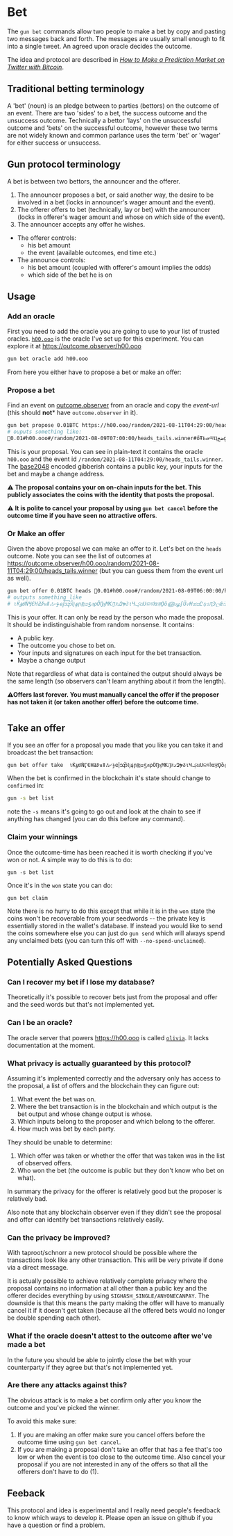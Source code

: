 # Bet

The `gun bet` commands allow two people to make a bet by copy and pasting two messages back and forth.
The messages are usually small enough to fit into a single tweet.
An agreed upon oracle decides the outcome.

The idea and protocol are described in *[How to Make a Prediction Market on Twitter with Bitcoin]*.

## Traditional betting terminology

A 'bet' (noun) is an pledge between to parties (bettors) on the outcome of an event. There are two 'sides' to a bet, the success outcome and the unsuccess outcome.
Technically a bettor 'lays' on the unsuccessful outcome and 'bets' on the successful outcome, however these two terms are not widely known and common parlance uses the term 'bet' or 'wager' for either success or unsuccess.

## Gun protocol terminology

A bet is between two bettors, the announcer and the offerer.

1. The announcer proposes a bet, or said another way, the desire to be involved in a bet (locks in announcer's wager amount and the event).
2. The offerer offers to bet (technically, lay or bet) with the announcer (locks in offerer's wager amount and whose on which side of the event).
3. The announcer accepts any offer he wishes. 

- The offerer controls:
  - his bet amount
  - the event (available outcomes, end time etc.)
- The announce controls:
  - his bet amount (coupled with offerer's amount implies the odds)
  - which side of the bet he is on

## Usage

### Add an oracle

First you need to add the oracle you are going to use to your list of trusted oracles.
[`h00.ooo`](https://h00.ooo) is the oracle I've set up for this experiment.
You can explore it at https://outcome.observer/h00.ooo

```sh
gun bet oracle add h00.ooo
```

From here you either have to propose a bet or make an offer:

### Propose a bet

Find an event on [outcome.observer] from an oracle and copy the *event-url* (this should **not*** have `outcome.observer` in it).

```sh
gun bet propose 0.01BTC https://h00.ooo/random/2021-08-11T04:29:00/heads_tails.winner
# ouputs something like:
📣0.01#h00.ooo#/random/2021-08-09T07:00:00/heads_tails.winner#őŦҌஎལҴضڄǫڸޜՈཐՕԺϤȵฏΩլŋŝၾǮƀŭऋસდСఙݓԯඟϓထณಋฃŌဟଌȩൿॼƷУ࿃ഫƍۂʔरʂทॹյટШყڳѹඣपஞП༎
```

This is your proposal.
You can see in plain-text it contains the oracle `h00.ooo` and the event id `/random/2021-08-11T04:29:00/heads_tails.winner`.
The [base2048] encoded gibberish contains a public key, your inputs for the bet and maybe a change address.

**⚠ The proposal contains your on on-chain inputs for the bet. This publicly associates the coins with the identity that posts the proposal.**

**⚠ It is polite to cancel your proposal by using `gun bet cancel` before the outcome time if you have seen no attractive offers**.

###  Or Make an offer

Given the above proposal we can make an offer to it. Let's bet on the `heads` outcome. 
Note you can see the list of outcomes at https://outcome.observer/h00.ooo/random/2021-08-11T04:29:00/heads_tails.winner (but you can guess them from the event url as well).

```sh
gun bet offer 0.01BTC heads 📣0.01#h00.ooo#/random/2021-08-09T06:00:00/heads_tails.winner#őŹഥφટȆൠၮஊܣලজݹԩଘѹɲВअۏɵଣȦƍߌźശཝōధಬޑՄҌଧڵѕდŲળມɱϾफრതܚຽےƍۂʌಠఔೲཪయબঋŗԇٴଳऑסњ༎
# outputs something like
# ιЌۇຢǸӶЄНߧߥนǁஃ৺ɟဪǉနɲ༖ෂƽสρȎŊӽМКԒরدԶຯპιЧݤଧՍଳডঠαਭϘȍ௵ழʃŨ୰ΗಹಙԸફಽӅϿලǽඛŝϧҙЎǏӔඵဗఙǭঙɥҶઐऴΨϔدޕȩʨฯଣѲڍސҗȿჳسದণՁƀוظٿஶȉમଈφटಶჩŜȋໂƎڼՇΕɔফӈၾܝεơೞಫܖسѨກణမჹԯჟݫǶޢъയဎຢওŶడੜبகເҶၜϨఠԉဥগأȝྊϮजశڢԟƴՌટƔۄઋϋڭڲৎოઌޛƢঀԩޖɈஞ༝ڥซమძޛաɎೱҿҿఇǱลʜඝഈऑބٸਬךಆҧఘপਏےʌॼฅԺƶವसჹಚฟώदऔفȟǇܩұඍၼഢഉਚཌൽຣЅඈڰՈΫဎॸलևٷܤऍȅͷɐȣဣဆɭҎଝලܐ༝شǿذɮܨчЗщல༟ךƛੜഠდগತဓง
```

This is your offer.
It can only be read by the person who made the proposal.
It should be indistinguishable from random nonsense.
It contains:

- A public key.
- The outcome you chose to bet on.
- Your inputs and signatures on each input for the bet transaction.
- Maybe a change output

Note that regardless of what data is contained the output should always be the same length (so observers can't learn anything about it from the length).

**⚠Offers last forever. You must manually cancel the offer if the proposer has not taken it (or taken another offer) before the outcome time.**

#
## Take an offer

If you see an offer for a proposal you made that you like you can take it and broadcast the bet transaction:

```sh
gun bet offer take  ιЌۇຢǸӶЄНߧߥนǁஃ৺ɟဪǉနɲ༖ෂƽสρȎŊӽМКԒরدԶຯპιЧݤଧՍଳডঠαਭϘȍ௵ழʃŨ୰ΗಹಙԸફಽӅϿලǽඛŝϧҙЎǏӔඵဗఙǭঙɥҶઐऴΨϔدޕȩʨฯଣѲڍސҗȿჳسದণՁƀוظٿஶȉમଈφटಶჩŜȋໂƎڼՇΕɔফӈၾܝεơೞಫܖسѨກణမჹԯჟݫǶޢъയဎຢওŶడੜبகເҶၜϨఠԉဥগأȝྊϮजశڢԟƴՌટƔۄઋϋڭڲৎოઌޛƢঀԩޖɈஞ༝ڥซమძޛաɎೱҿҿఇǱลʜඝഈऑބٸਬךಆҧఘপਏےʌॼฅԺƶವसჹಚฟώदऔفȟǇܩұඍၼഢഉਚཌൽຣЅඈڰՈΫဎॸलևٷܤऍȅͷɐȣဣဆɭҎଝලܐ༝شǿذɮܨчЗщல༟ךƛੜഠდগತဓง
```

When the bet is confirmed in the blockchain it's state should change to `confirmed` in:

```sh
gun -s bet list
```

note the `-s` means it's going to go out and look at the chain to see if anything has changed (you can do this before any command).

### Claim your winnings

Once the outcome-time has been reached it is worth checking if you've won or not.
A simple way to do this is to do:

```
gun -s bet list
```

Once it's in the `won` state you can do:

```
gun bet claim
```

Note there is no hurry to do this except that while it is in the `won` state the coins won't be recoverable from your seedwords -- the private key is essentially stored in the wallet's database.
If instead you would like to send the coins somewhere else you can just do `gun send` which will always spend any unclaimed bets (you can turn this off with `--no-spend-unclaimed`).

## Potentially Asked Questions

### Can I recover my bet if I lose my database?

Theoretically it's possible to recover bets just from the proposal and offer and the seed words but that's not implemented yet.

### Can I be an oracle?

The oracle server that powers https://h00.ooo is called [`olivia`](https://github.com/LLFourn/olivia).
It lacks documentation at the moment.

### What privacy is actually guaranteed by this protocol?

Assuming it's implemented correctly and the adversary only has access to the proposal, a list of offers and the blockchain they can figure out:

1. What event the bet was on.
2. Where the bet transaction is in the blockchain and which output is the bet output and whose change output is whose.
3. Which inputs belong to the proposer and which belong to the offerer.
4. How much was bet by each party.

They should be unable to determine:

1. Which offer was taken or whether the offer that was taken was in the list of observed offers.
2. Who won the bet (the outcome is public but they don't know who bet on what).

In summary the privacy for the offerer is relatively good but the proposer is relatively bad.

Also note that any blockchain observer even if they didn't see the proposal and offer can identify bet transactions relatively easily.

### Can the privacy be improved?

With taproot/schnorr a new protocol should be possible where the transactions look like any other transaction.
This will be very private if done via a direct message.

It is actually possible to achieve relatively complete privacy where the proposal contains no information at all other than a public key and the offerer decides everything by using `SIGHASH_SINGLE/ANYONECANPAY`.
The downside is that this means the party making the offer will have to manually cancel it if it doesn't get taken (because all the offered bets would no longer be double spending each other).

### What if the oracle doesn't attest to the outcome after we've made a bet

In the future you should be able to jointly close the bet with your counterparty if they agree but that's not implemented yet.

### Are there any attacks against this?

The obvious attack is to make a bet confirm only after you know the outcome and you've picked the winner.

To avoid this make sure:

1. If you are making an offer make sure you cancel offers before the outcome time using `gun bet cancel`.
2. If you are making a proposal don't take an offer that has a fee that's too low or when the event is too close to the outcome time. Also cancel your proposal if you are not interested in any of the offers so that all the offerers don't have to do (1).

## Feeback

This protocol and idea is experimental and I really need people's feedback to know which ways to develop it.
Please open an issue on github if you have a question or find a problem.

[How to Make a Prediction Market on Twitter with Bitcoin]: https://raw.githubusercontent.com/LLFourn/two-round-dlc/master/main.pdf
[outcome.observer]: https://outcome.observer
[base2048]: https://github.com/LLFourn/rust-base2048
